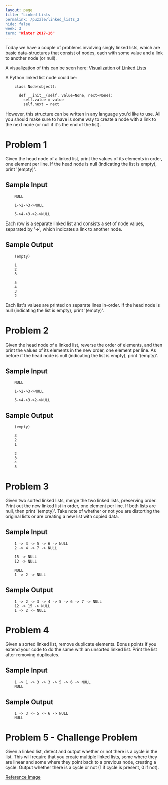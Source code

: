 ```yaml
---
layout: page
title: "Linked Lists
permalink: /puzzle/linked_lists_2
hide: false
week: 3
term: "Winter 2017-18"
---
```


Today we have a couple of problems involving singly linked lists, which are basic
data-structures that consist of nodes, each with some value and a link to
another node (or null).

A visualization of this can be seen here: [Visualization of Linked Lists](https://cdn-images-1.medium.com/max/800/1*1B4X5Jbe5LNXeZNWx2msyw.gif)

A Python linked list node could be:

```
    class Node(object):

      def __init__(self, value=None, next=None):
        self.value = value
        self.next = next

```

However, this structure can be written in any language you'd like to use. All you
should make sure to have is some way to create a node with a link to the next
node (or null if it's the end of the list).

# Problem 1
Given the head node of a linked list, print the values of its elements in order,
one element per line. If the head node is null (indicating the list is empty),
print '(empty)'.

## Sample Input

```
    NULL  

    1->2->3->NULL

    5->4->3->2->NULL
```

Each row is a separate linked list and consists a set of node values, separated
by '->', which indicates a link to another node.

## Sample Output

```
    (empty)  

    1
    2
    3

    5
    4
    3
    2
```

Each list's values are printed on separate lines in-order. If the head node is
null (indicating the list is empty), print '(empty)'.

# Problem 2

Given the head node of a linked list, reverse the order of elements, and then
print the values of its elements in the new order, one element per line. As
before if the head node is null (indicating the list is empty), print '(empty)'.

## Sample Input

```
    NULL  

    1->2->3->NULL

    5->4->3->2->NULL
```

## Sample Output

```
    (empty)  

    3
    2
    1

    2
    3
    4
    5
```

# Problem 3

Given two sorted linked lists, merge the two linked lists, preserving order.
Print out the new linked list in order, one element per line. If both lists are
null, then print '(empty)'. Take note of whether or not you are distorting the
original lists or are creating a new list with copied data.

## Sample Input

```
    1 -> 3 -> 5 -> 6 -> NULL
    2 -> 4 -> 7 -> NULL

    15 -> NULL
    12 -> NULL

    NULL
    1 -> 2 -> NULL
```

## Sample Output

```
    1 -> 2 -> 3 -> 4 -> 5 -> 6 -> 7 -> NULL
    12 -> 15 -> NULL
    1 -> 2 -> NULL
```

# Problem 4

Given a sorted linked list, remove duplicate elements. Bonus points if you extend
your code to do the same with an unsorted linked list. Print the list after
removing duplicates.

## Sample Input

```
    1 -> 1 -> 3 -> 3 -> 5 -> 6 -> NULL
    NULL
```

## Sample Output
```
    1 -> 3 -> 5 -> 6 -> NULL
    NULL
```

# Problem 5 - Challenge Problem

Given a linked list, detect and output whether or not there is a cycle in the
list. This will require that you create multiple linked lists, some where they
are linear and some where they point back to a previous node, creating a cycle.
Output whether there is a cycle or not (1 if cycle is present, 0 if not).

[Reference Image](https://s3.amazonaws.com/hr-challenge-images/1163/1463778594-900a0ae522-inputs.png)
